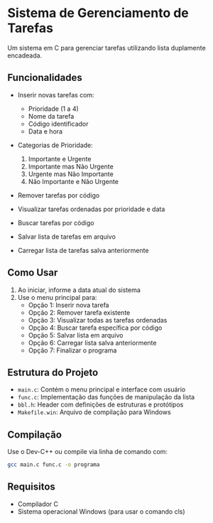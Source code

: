 # Sistema de Gerenciamento de Tarefas

Um sistema em C para gerenciar tarefas utilizando lista duplamente encadeada.

## Funcionalidades

- Inserir novas tarefas com:
  - Prioridade (1 a 4)
  - Nome da tarefa
  - Código identificador
  - Data e hora

- Categorias de Prioridade:
  1. Importante e Urgente
  2. Importante mas Não Urgente 
  3. Urgente mas Não Importante
  4. Não Importante e Não Urgente

- Remover tarefas por código
- Visualizar tarefas ordenadas por prioridade e data
- Buscar tarefas por código
- Salvar lista de tarefas em arquivo
- Carregar lista de tarefas salva anteriormente

## Como Usar

1. Ao iniciar, informe a data atual do sistema
2. Use o menu principal para:
   - Opção 1: Inserir nova tarefa
   - Opção 2: Remover tarefa existente
   - Opção 3: Visualizar todas as tarefas ordenadas
   - Opção 4: Buscar tarefa específica por código
   - Opção 5: Salvar lista em arquivo
   - Opção 6: Carregar lista salva anteriormente 
   - Opção 7: Finalizar o programa

## Estrutura do Projeto

- `main.c`: Contém o menu principal e interface com usuário
- `func.c`: Implementação das funções de manipulação da lista
- `bbl.h`: Header com definições de estruturas e protótipos
- `Makefile.win`: Arquivo de compilação para Windows

## Compilação

Use o Dev-C++ ou compile via linha de comando com:

```bash
gcc main.c func.c -o programa
```

## Requisitos

- Compilador C
- Sistema operacional Windows (para usar o comando cls)

